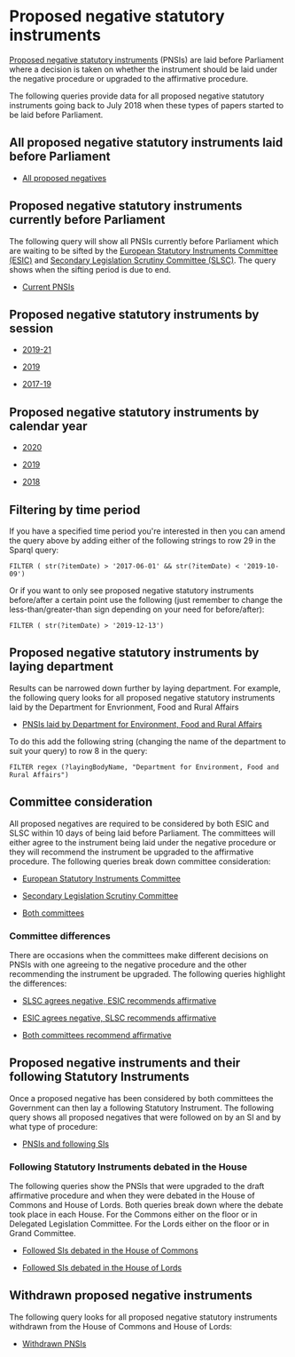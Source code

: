 # Proposed negative statutory instruments

[Proposed negative statutory instruments](https://ukparliament.github.io/ontologies/procedure/procedure-ontology.html) (PNSIs) are laid before Parliament where a decision is taken on whether the instrument should be laid under the negative procedure or upgraded to the affirmative procedure. 

The following queries provide data for all proposed negative statutory instruments going back to July 2018 when these types of papers started to be laid before Parliament. 

## All proposed negative statutory instruments laid before Parliament

* [All proposed negatives](https://api.parliament.uk/sparql#query=%23+This+query+uses+classes+from+UK+Parliament's+procedure+ontology%3A+https%3A%2F%2Fukparliament.github.io%2Fontologies%2Fprocedure%2Fprocedure-ontology.html.%0A%0A%23+This+query+looks+for+all+proposed+negative+statutory+instruments+laid+before+Parliament+since+June+2017%0A%0APREFIX+%3A+%3Chttps%3A%2F%2Fid.parliament.uk%2Fschema%2F%3E%0APREFIX+rdfs%3A+%3Chttp%3A%2F%2Fwww.w3.org%2F2000%2F01%2Frdf-schema%23%3E%0APREFIX+id%3A+%3Chttps%3A%2F%2Fid.parliament.uk%2F%3E%0Aselect+distinct+%3FPNSI+%3FPNSIname+%3FlayingBodyName+%3FworkPackage+%3FprocStepName+%3Fdate++where+%7B+%0A%0A+%3FPNSI+a+%3AProposedNegativeStatutoryInstrumentPaper+.++%0A++%23+A+PNSI+is+considered+a+workpackageable+thing+which+is+the+focus+of+a+workpackage%0A++%0A+++++++%3FPNSI+rdfs%3Alabel+%3FPNSIname+%3B+%0A+++++++++++++%0A+++++%3AlaidThingHasLaying%2F%3AlayingHasLayingBody%2F%3Aname+%3FlayingBodyName+.%0A++%0A+++%3FPNSI+%3AworkPackagedThingHasWorkPackage+%3FworkPackage+.+%0A++++%23+A+workpackage+is+a+group+of+business+items+under+a+procedure+or+as+determined+by+a+committee%2C+for+example%3A+business+items+considered+during+the+passage+of+a+particular+Statutory+Instrument.%0A++%0A++%3FworkPackage+%3AworkPackageHasBusinessItem+%3FprocStep+.%0A+++%23+A+business+item+is+an+item+of+business+conducted+either+within+or+outside+Parliament.+For+example%3A+the+tabling+of+an+early+day+motion%2C+a+laying+of+a+paper%2C+the+making+of+a+statutory+instrument+by+a+government+minister.%0A++%0A+++++%3FprocStep+%3AbusinessItemDate+%3Fdate+.%0A++%0A++%3FprocStep+%3AbusinessItemHasProcedureStep+id%3Acspzmb6w+.%0A+++%23+This+id+looks+for+the+procedural+step+%22Laid+before+the+House+of+Commons%22%0A++%0A++%3FprocStep+%3AbusinessItemHasProcedureStep%2Frdfs%3Alabel+%3FprocStepName.+++%0A%0A++++++%7D+&contentTypeConstruct=text%2Fturtle&contentTypeSelect=application%2Fsparql-results%2Bjson&endpoint=https%3A%2F%2Fapi.parliament.uk%2Fsparql&requestMethod=POST&tabTitle=Current+PNSIs&headers=%7B%7D&outputFormat=table)


## Proposed negative statutory instruments currently before Parliament

The following query will show all PNSIs currently before Parliament which are waiting to be sifted by the [European Statutory Instruments Committee (ESIC)](https://www.parliament.uk/business/committees/committees-a-z/commons-select/european-statutory-instruments/) and [Secondary Legislation Scrutiny Committee (SLSC)](https://www.parliament.uk/business/committees/committees-a-z/lords-select/secondary-legislation-scrutiny-committee/). The query shows when the sifting period is due to end. 

* [Current PNSIs](https://api.parliament.uk/sparql#query=%23+This+query+uses+classes+from+UK+Parliament's+procedure+ontology%3A+https%3A%2F%2Fukparliament.github.io%2Fontologies%2Fprocedure%2Fprocedure-ontology.html.%0A%0A%23+This+query+looks+for+all+proposed+negative+statutory+instruments+currently+before+Parliament.+Proposed+negative+statutory+instruments+lay+before+Parliament+for+10+days+where+they+will+be+considered+by+the+European+Statutory+Instrument+Committee+and+the+Secondary+Legislation+Scrutiny+Committee.+%0A%0APREFIX+%3A+%3Chttps%3A%2F%2Fid.parliament.uk%2Fschema%2F%3E%0APREFIX+rdfs%3A+%3Chttp%3A%2F%2Fwww.w3.org%2F2000%2F01%2Frdf-schema%23%3E%0APREFIX+id%3A+%3Chttps%3A%2F%2Fid.parliament.uk%2F%3E%0Aselect+distinct+%3FPNSI+%3FPNSIname+%3FlayingBodyName+%3FworkPackage+%3FSiftingEnds+%3Fdate++where+%7B+%0A%0A+%3FPNSI+a+%3AProposedNegativeStatutoryInstrumentPaper+.+++%0A++++%23+A+PNSI+is+considered+a+workpackageable+thing+which+is+the+focus+of+a+workpackage%0A+++++%3FPNSI+rdfs%3Alabel+%3FPNSIname+%3B+%0A+++++++++++%0A+++++%3AlaidThingHasLaying%2F%3AlayingHasLayingBody%2F%3Aname+%3FlayingBodyName+.+%0A++%23+A+PNSI+is+a+laid+thing+so+will+always+have+a+laying+body.+%0A++%0A+++%3FPNSI+%3AworkPackagedThingHasWorkPackage+%3FworkPackage+.+%0A++++++%23+A+workpackage+is+a+group+of+business+items+under+a+procedure+or+as+determined+by+a+committee%2C+for+example%3A+business+items+considered+during+the+passage+of+a+particular+Statutory+Instrument.%0A++%0A++%3FworkPackage+%3AworkPackageHasBusinessItem+%3Fbi.%0A++++%23+A+business+item+is+an+item+of+business+conducted+either+within+or+outside+Parliament.+For+example%3A+the+tabling+of+an+early+day+motion%2C+a+laying+of+a+paper%2C+the+making+of+a+statutory+instrument+by+a+government+minister.%0A++%0A++%3Fbi+%3AbusinessItemHasProcedureStep+%3FSiftingEndsId+%3B+%0A++++++%3AbusinessItemDate+%3Fdate.%0A++%3FSiftingEndsId+%3AprocedureStepName+%3FSiftingEnds.%0A++FILTER+(%3FSiftingEndsId+in+(id%3A3TPVFlNJ))%0A++%23+This+id+looks+for+the+procedural+step+%22Committee+sifting+period+ends%22+which+all+PNSIs+will+have+actualised+at+the+point+of+laying+with+a+future+date.+%0A%0A+MINUS+%7B%3FworkPackage+%3AworkPackageHasBusinessItem+%3Fbi2.%0A++++%3Fbi2+%3AbusinessItemHasProcedureStep+id%3Au5AUJb2q.%7D%0A++%23+This+element+of+the+query+is+ensuring+that+the+results+do+not+pick+up+any+PNSIs+that+have+the+procedural+step+'Proceudre+concluded+in+the+House+of+Commons+and+House+of+Lords'+as+these+are+no+longer+before+Parliament.+%0A%0A%0A++++++%7D+&contentTypeConstruct=text%2Fturtle&contentTypeSelect=application%2Fsparql-results%2Bjson&endpoint=https%3A%2F%2Fapi.parliament.uk%2Fsparql&requestMethod=POST&tabTitle=Current+PNSIs&headers=%7B%7D&outputFormat=table) 

## Proposed negative statutory instruments by session

* <a href="https://api.parliament.uk/sparql#query=%23+This+query+uses+classes+from+UK+Parliament's+procedure+ontology%3A+https%3A%2F%2Fukparliament.github.io%2Fontologies%2Fprocedure%2Fprocedure-ontology.html.%0A%0A%23+This+query+looks+for+all+proposed+negative+statutory+instruments+laid+during+the+2019-21+session.+%0A%0APREFIX+%3A+%3Chttps%3A%2F%2Fid.parliament.uk%2Fschema%2F%3E%0APREFIX+rdfs%3A+%3Chttp%3A%2F%2Fwww.w3.org%2F2000%2F01%2Frdf-schema%23%3E%0APREFIX+id%3A+%3Chttps%3A%2F%2Fid.parliament.uk%2F%3E%0Aselect+distinct+%3FPNSI+%3FPNSIname+%3FlayingBodyName+%3FworkPackage+%3FprocStepName+%3Fdate++where+%7B+%0A%0A+%3FPNSI+a+%3AProposedNegativeStatutoryInstrumentPaper+.+++%0A+++%23+A+PNSI+is+considered+a+workpackageable+thing+which+is+the+focus+of+a+workpackage%0A+++++%3FPNSI+rdfs%3Alabel+%3FPNSIname+%3B+%0A+++++++++++%0A+++++%3AlaidThingHasLaying%2F%3AlayingHasLayingBody%2F%3Aname+%3FlayingBodyName+.+%0A+++++++++++++++%23+A+PNSI+is+a+laid+thing+so+will+always+have+a+laying+body.+%0A%0A+++%3FPNSI+%3AworkPackagedThingHasWorkPackage+%3FworkPackage+.+%0A+++%23+A+workpackage+is+a+group+of+business+items+under+a+procedure+or+as+determined+by+a+committee%2C+for+example%3A+business+items+considered+during+the+passage+of+a+particular+Statutory+Instrument.%0A++%0A++%3FworkPackage+%3AworkPackageHasBusinessItem+%3FprocStep+.%0A+++%23+A+business+item+is+an+item+of+business+conducted+either+within+or+outside+Parliament.+For+example%3A+the+tabling+of+an+early+day+motion%2C+a+laying+of+a+paper%2C+the+making+of+a+statutory+instrument+by+a+government+minister.%0A+++++%3FprocStep+%3AbusinessItemDate+%3Fdate+.%0A++%0A++%3FprocStep+%3AbusinessItemHasProcedureStep+id%3Acspzmb6w+.%0A+++%23+This+id+looks+for+the+procedural+step+%22Laid+before+the+House+of+Commons%22+which+all+PNSIs+will+have+actualised+at+the+point+of+laying.%0A++%0A++%3FprocStep+%3AbusinessItemHasProcedureStep%2Frdfs%3Alabel+%3FprocStepName.+++%0A+++FILTER+(+str(%3Fdate)+%3E+'2019-12-13')%0A++%23+This+filter+limitst+the+results+so+they+only+show+PNSIs+laid+since+the+beginning+of+the+2019-21+session.+%0A%0A%0A++++++%7D+&contentTypeConstruct=text%2Fturtle&contentTypeSelect=application%2Fsparql-results%2Bjson&endpoint=https%3A%2F%2Fapi.parliament.uk%2Fsparql&requestMethod=POST&tabTitle=Current+PNSIs&headers=%7B%7D&outputFormat=table">2019-21</a>

* <a href="https://api.parliament.uk/sparql#query=%23+This+query+uses+classes+from+UK+Parliament's+procedure+ontology%3A+https%3A%2F%2Fukparliament.github.io%2Fontologies%2Fprocedure%2Fprocedure-ontology.html.%0A%0A%23+This+query+looks+for+all+proposed+negative+statutory+instruments+laid+during+the+2019+session.%0A%0APREFIX+%3A+%3Chttps%3A%2F%2Fid.parliament.uk%2Fschema%2F%3E%0APREFIX+rdfs%3A+%3Chttp%3A%2F%2Fwww.w3.org%2F2000%2F01%2Frdf-schema%23%3E%0APREFIX+id%3A+%3Chttps%3A%2F%2Fid.parliament.uk%2F%3E%0Aselect+distinct+%3FPNSI+%3FPNSIname+%3FlayingBodyName+%3FworkPackage+%3FprocStepName+%3Fdate++where+%7B+%0A%0A+%3FPNSI+a+%3AProposedNegativeStatutoryInstrumentPaper+.+++%0A+++%23+A+PNSI+is+considered+a+workpackageable+thing+which+is+the+focus+of+a+workpackage%0A+++++%3FPNSI+rdfs%3Alabel+%3FPNSIname+%3B+%0A+++++++++++%0A+++++%3AlaidThingHasLaying%2F%3AlayingHasLayingBody%2F%3Aname+%3FlayingBodyName+.+%0A+++++++++++++++%23+A+PNSI+is+a+laid+thing+so+will+always+have+a+laying+body.+%0A%0A+++%3FPNSI+%3AworkPackagedThingHasWorkPackage+%3FworkPackage+.+%0A+++%23+A+workpackage+is+a+group+of+business+items+under+a+procedure+or+as+determined+by+a+committee%2C+for+example%3A+business+items+considered+during+the+passage+of+a+particular+Statutory+Instrument.%0A++%0A++%3FworkPackage+%3AworkPackageHasBusinessItem+%3FprocStep+.%0A+++%23+A+business+item+is+an+item+of+business+conducted+either+within+or+outside+Parliament.+For+example%3A+the+tabling+of+an+early+day+motion%2C+a+laying+of+a+paper%2C+the+making+of+a+statutory+instrument+by+a+government+minister.%0A+++++%3FprocStep+%3AbusinessItemDate+%3Fdate+.%0A++%0A++%3FprocStep+%3AbusinessItemHasProcedureStep+id%3Acspzmb6w+.%0A+++%23+This+id+looks+for+the+procedural+step+%22Laid+before+the+House+of+Commons%22+which+all+PNSIs+will+have+actualised+at+the+point+of+laying.%0A++%0A++%3FprocStep+%3AbusinessItemHasProcedureStep%2Frdfs%3Alabel+%3FprocStepName.+++%0A++++FILTER+(+str(%3Fdate)+%3E+'2019-10-10'+%26%26+str(%3Fdate)+%3C+'2019-11-06')%0A++%23+This+filter+limitst+the+results+so+they+only+show+PNSIs+laid+during+the+2019+session.+%0A%0A%0A++++++%7D+&contentTypeConstruct=text%2Fturtle&contentTypeSelect=application%2Fsparql-results%2Bjson&endpoint=https%3A%2F%2Fapi.parliament.uk%2Fsparql&requestMethod=POST&tabTitle=Current+PNSIs&headers=%7B%7D&outputFormat=table">2019</a>

* <a href="https://api.parliament.uk/sparql#query=%23+This+query+uses+classes+from+UK+Parliament's+procedure+ontology%3A+https%3A%2F%2Fukparliament.github.io%2Fontologies%2Fprocedure%2Fprocedure-ontology.html.%0A%0A%23+This+query+looks+for+all+proposed+negative+statutory+instruments+laid+during+the+2017-2019+session.%0A%0APREFIX+%3A+%3Chttps%3A%2F%2Fid.parliament.uk%2Fschema%2F%3E%0APREFIX+rdfs%3A+%3Chttp%3A%2F%2Fwww.w3.org%2F2000%2F01%2Frdf-schema%23%3E%0APREFIX+id%3A+%3Chttps%3A%2F%2Fid.parliament.uk%2F%3E%0Aselect+distinct+%3FPNSI+%3FPNSIname+%3FlayingBodyName+%3FworkPackage+%3FprocStepName+%3Fdate++where+%7B+%0A%0A+%3FPNSI+a+%3AProposedNegativeStatutoryInstrumentPaper+.+++%0A+++%23+A+PNSI+is+considered+a+workpackageable+thing+which+is+the+focus+of+a+workpackage%0A+++++%3FPNSI+rdfs%3Alabel+%3FPNSIname+%3B+%0A+++++++++++%0A+++++%3AlaidThingHasLaying%2F%3AlayingHasLayingBody%2F%3Aname+%3FlayingBodyName+.+%0A+++++++++++++++%23+A+PNSI+is+a+laid+thing+so+will+always+have+a+laying+body.+%0A%0A+++%3FPNSI+%3AworkPackagedThingHasWorkPackage+%3FworkPackage+.+%0A+++%23+A+workpackage+is+a+group+of+business+items+under+a+procedure+or+as+determined+by+a+committee%2C+for+example%3A+business+items+considered+during+the+passage+of+a+particular+Statutory+Instrument.%0A++%0A++%3FworkPackage+%3AworkPackageHasBusinessItem+%3FprocStep+.%0A+++%23+A+business+item+is+an+item+of+business+conducted+either+within+or+outside+Parliament.+For+example%3A+the+tabling+of+an+early+day+motion%2C+a+laying+of+a+paper%2C+the+making+of+a+statutory+instrument+by+a+government+minister.%0A+++++%3FprocStep+%3AbusinessItemDate+%3Fdate+.%0A++%0A++%3FprocStep+%3AbusinessItemHasProcedureStep+id%3Acspzmb6w+.%0A+++%23+This+id+looks+for+the+procedural+step+%22Laid+before+the+House+of+Commons%22+which+all+PNSIs+will+have+actualised+at+the+point+of+laying.%0A++%0A++%3FprocStep+%3AbusinessItemHasProcedureStep%2Frdfs%3Alabel+%3FprocStepName.+++%0A+++FILTER+(+str(%3Fdate)+%3E+'2017-06-01'+%26%26+str(%3Fdate)+%3C+'2019-10-09')%0A++%23+This+filter+limitst+the+results+so+they+only+show+PNSIs+laid+during+the+2017-2019+session.+%0A%0A%0A++++++%7D+&contentTypeConstruct=text%2Fturtle&contentTypeSelect=application%2Fsparql-results%2Bjson&endpoint=https%3A%2F%2Fapi.parliament.uk%2Fsparql&requestMethod=POST&tabTitle=Current+PNSIs&headers=%7B%7D&outputFormat=table">2017-19</a> 

## Proposed negative statutory instruments by calendar year

* <a href="https://api.parliament.uk/sparql#query=%23+This+query+uses+classes+from+UK+Parliament's+procedure+ontology%3A+https%3A%2F%2Fukparliament.github.io%2Fontologies%2Fprocedure%2Fprocedure-ontology.html.%0A%0A%23+This+query+looks+for+all+proposed+negative+statutory+instruments+laid+during+2020.%0A%0APREFIX+%3A+%3Chttps%3A%2F%2Fid.parliament.uk%2Fschema%2F%3E%0APREFIX+rdfs%3A+%3Chttp%3A%2F%2Fwww.w3.org%2F2000%2F01%2Frdf-schema%23%3E%0APREFIX+id%3A+%3Chttps%3A%2F%2Fid.parliament.uk%2F%3E%0Aselect+distinct+%3FPNSI+%3FPNSIname+%3FlayingBodyName+%3FworkPackage+%3FprocStepName+%3Fdate++where+%7B+%0A%0A+%3FPNSI+a+%3AProposedNegativeStatutoryInstrumentPaper+.+++%0A+++++%3FPNSI+rdfs%3Alabel+%3FPNSIname+%3B+%0A+++++++++++%23+A+PNSI+is+considered+a+workpackageable+thing+which+is+the+focus+of+a+workpackage%0A+++++++++++%0A+++++%3AlaidThingHasLaying%2F%3AlayingHasLayingBody%2F%3Aname+%3FlayingBodyName+.+%0A++++%23+A+PNSI+is+a+laid+thing+so+will+always+have+a+laying+body.+%0A++%0A+++%3FPNSI+%3AworkPackagedThingHasWorkPackage+%3FworkPackage+.+%0A+++++%23+A+workpackage+is+a+group+of+business+items+under+a+procedure+or+as+determined+by+a+committee%2C+for+example%3A+business+items+considered+during+the+passage+of+a+particular+Statutory+Instrument.%0A%0A++%3FworkPackage+%3AworkPackageHasBusinessItem+%3FprocStep+.%0A+++++%23+A+business+item+is+an+item+of+business+conducted+either+within+or+outside+Parliament.+For+example%3A+the+tabling+of+an+early+day+motion%2C+a+laying+of+a+paper%2C+the+making+of+a+statutory+instrument+by+a+government+minister.%0A%0A+++++%3FprocStep+%3AbusinessItemDate+%3Fdate+.%0A++%3FprocStep+%3AbusinessItemHasProcedureStep+id%3Acspzmb6w+.%0A+++++%23+This+id+looks+for+the+procedural+step+%22Laid+before+the+House+of+Commons%22+which+all+PNSIs+will+have+actualised+at+the+point+of+laying.%0A%0A++%3FprocStep+%3AbusinessItemHasProcedureStep%2Frdfs%3Alabel+%3FprocStepName.+++%0A++%3FprocStep+%3AlayingHasLayingBody%2F%3Aname+%3FlayingBodyName+.%0A+FILTER+(+str(%3Fdate)+%3E+'2020-01-01'+%26%26+str(%3Fdate)+%3C+'2021-01-01')%0A++++%23+This+filter+limitst+the+results+so+they+only+show+PNSIs+laid+during+the+2020+calendar+year.+%0A%0A%0A++++++%7D+&contentTypeConstruct=text%2Fturtle&contentTypeSelect=application%2Fsparql-results%2Bjson&endpoint=https%3A%2F%2Fapi.parliament.uk%2Fsparql&requestMethod=POST&tabTitle=PNSIs+laid+in+2020&headers=%7B%7D&outputFormat=table">2020</a>

* <a href="https://api.parliament.uk/sparql#query=%23+This+query+uses+classes+from+UK+Parliament's+procedure+ontology%3A+https%3A%2F%2Fukparliament.github.io%2Fontologies%2Fprocedure%2Fprocedure-ontology.html.%0A%0A%23+This+query+looks+for+all+proposed+negative+statutory+instruments+laid+during+2019.%0A%0APREFIX+%3A+%3Chttps%3A%2F%2Fid.parliament.uk%2Fschema%2F%3E%0APREFIX+rdfs%3A+%3Chttp%3A%2F%2Fwww.w3.org%2F2000%2F01%2Frdf-schema%23%3E%0APREFIX+id%3A+%3Chttps%3A%2F%2Fid.parliament.uk%2F%3E%0Aselect+distinct+%3FPNSI+%3FPNSIname+%3FlayingBodyName+%3FworkPackage+%3FprocStepName+%3Fdate++where+%7B+%0A%0A+%3FPNSI+a+%3AProposedNegativeStatutoryInstrumentPaper+.+++%0A+++++%3FPNSI+rdfs%3Alabel+%3FPNSIname+%3B+%0A+++++++++++%23+A+PNSI+is+considered+a+workpackageable+thing+which+is+the+focus+of+a+workpackage%0A+++++++++++%0A+++++%3AlaidThingHasLaying%2F%3AlayingHasLayingBody%2F%3Aname+%3FlayingBodyName+.+%0A++++%23+A+PNSI+is+a+laid+thing+so+will+always+have+a+laying+body.+%0A++%0A+++%3FPNSI+%3AworkPackagedThingHasWorkPackage+%3FworkPackage+.+%0A+++++%23+A+workpackage+is+a+group+of+business+items+under+a+procedure+or+as+determined+by+a+committee%2C+for+example%3A+business+items+considered+during+the+passage+of+a+particular+Statutory+Instrument.%0A%0A++%3FworkPackage+%3AworkPackageHasBusinessItem+%3FprocStep+.%0A+++++%23+A+business+item+is+an+item+of+business+conducted+either+within+or+outside+Parliament.+For+example%3A+the+tabling+of+an+early+day+motion%2C+a+laying+of+a+paper%2C+the+making+of+a+statutory+instrument+by+a+government+minister.%0A%0A+++++%3FprocStep+%3AbusinessItemDate+%3Fdate+.%0A++%3FprocStep+%3AbusinessItemHasProcedureStep+id%3Acspzmb6w+.%0A+++++%23+This+id+looks+for+the+procedural+step+%22Laid+before+the+House+of+Commons%22+which+all+PNSIs+will+have+actualised+at+the+point+of+laying.%0A%0A++%3FprocStep+%3AbusinessItemHasProcedureStep%2Frdfs%3Alabel+%3FprocStepName.+++%0A++%3FprocStep+%3AlayingHasLayingBody%2F%3Aname+%3FlayingBodyName+.%0A+FILTER+(+str(%3Fdate)+%3E+'2019-01-01'+%26%26+str(%3Fdate)+%3C+'2020-01-01')%0A++++%23+This+filter+limitst+the+results+so+they+only+show+PNSIs+laid+during+the+2019+calendar+year.+%0A%0A%0A++++++%7D+&contentTypeConstruct=text%2Fturtle&contentTypeSelect=application%2Fsparql-results%2Bjson&endpoint=https%3A%2F%2Fapi.parliament.uk%2Fsparql&requestMethod=POST&tabTitle=PNSIs+laid+in+2019&headers=%7B%7D&outputFormat=table">2019</a>

* <a href="https://api.parliament.uk/sparql#query=%23+This+query+uses+classes+from+UK+Parliament's+procedure+ontology%3A+https%3A%2F%2Fukparliament.github.io%2Fontologies%2Fprocedure%2Fprocedure-ontology.html.%0A%0A%23+This+query+looks+for+all+proposed+negative+statutory+instruments+laid+during+2018.%0A%0APREFIX+%3A+%3Chttps%3A%2F%2Fid.parliament.uk%2Fschema%2F%3E%0APREFIX+rdfs%3A+%3Chttp%3A%2F%2Fwww.w3.org%2F2000%2F01%2Frdf-schema%23%3E%0APREFIX+id%3A+%3Chttps%3A%2F%2Fid.parliament.uk%2F%3E%0Aselect+distinct+%3FPNSI+%3FPNSIname+%3FlayingBodyName+%3FworkPackage+%3FprocStepName+%3Fdate++where+%7B+%0A%0A+%3FPNSI+a+%3AProposedNegativeStatutoryInstrumentPaper+.+++%0A+++++%3FPNSI+rdfs%3Alabel+%3FPNSIname+%3B+%0A+++++++++++%23+A+PNSI+is+considered+a+workpackageable+thing+which+is+the+focus+of+a+workpackage%0A+++++++++++%0A+++++%3AlaidThingHasLaying%2F%3AlayingHasLayingBody%2F%3Aname+%3FlayingBodyName+.+%0A++++%23+A+PNSI+is+a+laid+thing+so+will+always+have+a+laying+body.+%0A++%0A+++%3FPNSI+%3AworkPackagedThingHasWorkPackage+%3FworkPackage+.+%0A+++++%23+A+workpackage+is+a+group+of+business+items+under+a+procedure+or+as+determined+by+a+committee%2C+for+example%3A+business+items+considered+during+the+passage+of+a+particular+Statutory+Instrument.%0A%0A++%3FworkPackage+%3AworkPackageHasBusinessItem+%3FprocStep+.%0A+++++%23+A+business+item+is+an+item+of+business+conducted+either+within+or+outside+Parliament.+For+example%3A+the+tabling+of+an+early+day+motion%2C+a+laying+of+a+paper%2C+the+making+of+a+statutory+instrument+by+a+government+minister.%0A%0A+++++%3FprocStep+%3AbusinessItemDate+%3Fdate+.%0A++%3FprocStep+%3AbusinessItemHasProcedureStep+id%3Acspzmb6w+.%0A+++++%23+This+id+looks+for+the+procedural+step+%22Laid+before+the+House+of+Commons%22+which+all+PNSIs+will+have+actualised+at+the+point+of+laying.%0A%0A++%3FprocStep+%3AbusinessItemHasProcedureStep%2Frdfs%3Alabel+%3FprocStepName.+++%0A++%3FprocStep+%3AlayingHasLayingBody%2F%3Aname+%3FlayingBodyName+.%0A+FILTER+(+str(%3Fdate)+%3E+'2018-01-01'+%26%26+str(%3Fdate)+%3C+'2019-01-01')%0A++++%23+This+filter+limitst+the+results+so+they+only+show+PNSIs+laid+during+the+2018+calendar+year.+%0A%0A%0A++++++%7D+&contentTypeConstruct=text%2Fturtle&contentTypeSelect=application%2Fsparql-results%2Bjson&endpoint=https%3A%2F%2Fapi.parliament.uk%2Fsparql&requestMethod=POST&tabTitle=PNSIs+laid+in+2018&headers=%7B%7D&outputFormat=table">2018</a>

## Filtering by time period

If you have a specified time period you're interested in then you can amend the query above by adding either of the following strings to row 29 in the Sparql query:

    FILTER ( str(?itemDate) > '2017-06-01' && str(?itemDate) < '2019-10-09') 

Or if you want to only see proposed negative statutory instruments before/after a certain point use the following (just remember to change the less-than/greater-than sign depending on your need for before/after):

    FILTER ( str(?itemDate) > '2019-12-13')
	
## Proposed negative statutory instruments by laying department 

Results can be narrowed down further by laying department. For example, the following query looks for all proposed negative statutory instruments laid by the Department for Envrionment, Food and Rural Affairs

* <a href="https://api.parliament.uk/sparql#query=%23+This+query+uses+classes+from+UK+Parliament's+procedure+ontology%3A+https%3A%2F%2Fukparliament.github.io%2Fontologies%2Fprocedure%2Fprocedure-ontology.html.%0A%0A%23+This+query+looks+for+all+proposed+negative+statutory+instruments+laid+by+the+Department+for+Environment%2C+Food+and+Rural+Affairs.+%0A%0APREFIX+%3A+%3Chttps%3A%2F%2Fid.parliament.uk%2Fschema%2F%3E%0APREFIX+rdfs%3A+%3Chttp%3A%2F%2Fwww.w3.org%2F2000%2F01%2Frdf-schema%23%3E%0APREFIX+id%3A+%3Chttps%3A%2F%2Fid.parliament.uk%2F%3E%0Aselect+distinct+%3FPNSI+%3FPNSIname+%3FlayingBodyName+%3FworkPackage+%3FprocStepName+%3Fdate++where+%7B+%0A%0A+%3FPNSI+a+%3AProposedNegativeStatutoryInstrumentPaper+.+++%0A+++++%23+A+PNSI+is+considered+a+workpackageable+thing+which+is+the+focus+of+a+workpackage%0A+++++%3FPNSI+rdfs%3Alabel+%3FPNSIname+%3B+%0A+++++++++++%0A+++++%3AlaidThingHasLaying%2F%3AlayingHasLayingBody%2F%3Aname+%3FlayingBodyName+.+%0A++++++%23+A+PNSI+is+a+laid+thing+so+will+always+have+a+laying+body.+%0A++FILTER+regex+(%3FlayingBodyName%2C+%22Department+for+Environment%2C+Food+and+Rural+Affairs%22)%0A++%23+This+filter+limits+the+results+to+PNSIs+only+laid+by+the+Department+for+Environment%2C+Food+and+Rural+Affairs.+%0A++%0A+++%3FPNSI+%3AworkPackagedThingHasWorkPackage+%3FworkPackage+.+%0A+++++++%23+A+workpackage+is+a+group+of+business+items+under+a+procedure+or+as+determined+by+a+committee%2C+for+example%3A+business+items+considered+during+the+passage+of+a+particular+Statutory+Instrument.%0A%0A++%3FworkPackage+%3AworkPackageHasBusinessItem+%3FprocStep+.%0A+++++++%23+A+business+item+is+an+item+of+business+conducted+either+within+or+outside+Parliament.+For+example%3A+the+tabling+of+an+early+day+motion%2C+a+laying+of+a+paper%2C+the+making+of+a+statutory+instrument+by+a+government+minister.%0A%0A+++++%3FprocStep+%3AbusinessItemDate+%3Fdate+.%0A++%3FprocStep+%3AbusinessItemHasProcedureStep+id%3Acspzmb6w+.%0A+++++++%23+This+id+looks+for+the+procedural+step+%22Laid+before+the+House+of+Commons%22+which+all+PNSIs+will+have+actualised+at+the+point+of+laying.%0A%0A++%3FprocStep+%3AbusinessItemHasProcedureStep%2Frdfs%3Alabel+%3FprocStepName.+++%0A%0A++++++%7D+&contentTypeConstruct=text%2Fturtle&contentTypeSelect=application%2Fsparql-results%2Bjson&endpoint=https%3A%2F%2Fapi.parliament.uk%2Fsparql&requestMethod=POST&tabTitle=PNSIs+laid+by+DEFRA&headers=%7B%7D&outputFormat=table">PNSIs laid by Department for Environment, Food and Rural Affairs</a> 

To do this add the following string (changing the name of the department to suit your query) to row 8 in the query:

    FILTER regex (?layingBodyName, "Department for Environment, Food and Rural Affairs") 


## Committee consideration

All proposed negatives are required to be considered by both ESIC and SLSC within 10 days of being laid before Parliament. The committees will either agree to the instrument being laid under the negative procedure or they will recommend the instrument be upgraded to the affirmative procedure. The following queries break down committee consideration:

* [European Statutory Instruments Committee](https://api.parliament.uk/sparql#query=%23+This+query+uses+classes+from+UK+Parliament's+procedure+ontology%3A+https%3A%2F%2Fukparliament.github.io%2Fontologies%2Fprocedure%2Fprocedure-ontology.html.%0A%0A%23+This+query+looks+for+all+proposed+negative+statutory+instruments+considered+by+the+European+Statutory+Instruments+Committee.+The+Committee+has+ten+days+from+the+point+of+laying+to+recommend+whether+the+instrument+should+proceed+under+the+negative+procedure+or+the+affirmative+procedure.++%0A%0APREFIX+%3A+%3Chttps%3A%2F%2Fid.parliament.uk%2Fschema%2F%3E%0APREFIX+rdfs%3A+%3Chttp%3A%2F%2Fwww.w3.org%2F2000%2F01%2Frdf-schema%23%3E%0APREFIX+id%3A+%3Chttps%3A%2F%2Fid.parliament.uk%2F%3E%0Aselect+distinct+%3FPNSI+%3FPNSIname+%3FlayingBodyName+%3FworkPackage+%3FESICoutcome+%3Fdate+where+%7B+%0A%0A+%3FPNSI+a+%3AProposedNegativeStatutoryInstrumentPaper+.+++%0A++++%23+A+PNSI+is+considered+a+workpackageable+thing+which+is+the+focus+of+a+workpackage%0A+++++%3FPNSI+rdfs%3Alabel+%3FPNSIname+%3B+%0A+++++++++++%0A+++++%3AlaidThingHasLaying%2F%3AlayingHasLayingBody%2F%3Aname+%3FlayingBodyName+.+%0A+++%23+A+PNSI+is+a+laid+thing+so+will+always+have+a+laying+body.+In+order+to+narrow+this+down+you+can+add+the+following+filter+-+FILTER+regex+(%3FlayingBodyName%2C+%22Department+for+Environment%2C+Food+and+Rural+Affairs%22)+-+and+change+the+name+of+the+laying+body+to+suit+your+need.+%0A++%0A+++%3FPNSI+%3AworkPackagedThingHasWorkPackage+%3FworkPackage+.+%0A+++++++++%23+A+workpackage+is+a+group+of+business+items+under+a+procedure+or+as+determined+by+a+committee%2C+for+example%3A+business+items+considered+during+the+passage+of+a+particular+Statutory+Instrument.%0A%0A++%3FworkPackage+%3AworkPackageHasBusinessItem+%3Fbi.%0A+++++++++%23+A+business+item+is+an+item+of+business+conducted+either+within+or+outside+Parliament.+For+example%3A+the+tabling+of+an+early+day+motion%2C+a+laying+of+a+paper%2C+the+making+of+a+statutory+instrument+by+a+government+minister.%0A%0A++%3Fbi+%3AbusinessItemHasProcedureStep+%3FESIC+%3B+%0A++++++%3AbusinessItemDate+%3Fdate.%0A++%3FESIC+%3AprocedureStepName+%3FESICoutcome.%0A++FILTER+(%3FESIC+in+(id%3AscSuvkup%2C+id%3AFk1bgvm4))%0A+++++++++%23+This+filter+looks+for+the+outcome+steps+of+ESIC's+consideration%2C+whether+they+agree+with+the+negative+procedure+or+if+they+recommend+the+instrument+should+be+laid+under+the+affirmative+procedure.+%0A%0A++++++++++++++++++++%7D+&contentTypeConstruct=text%2Fturtle&contentTypeSelect=application%2Fsparql-results%2Bjson&endpoint=https%3A%2F%2Fapi.parliament.uk%2Fsparql&requestMethod=POST&tabTitle=ESIC+consideration&headers=%7B%7D&outputFormat=table)


* [Secondary Legislation Scrutiny Committee](https://api.parliament.uk/sparql#query=%23+This+query+uses+classes+from+UK+Parliament's+procedure+ontology%3A+https%3A%2F%2Fukparliament.github.io%2Fontologies%2Fprocedure%2Fprocedure-ontology.html.%0A%0A%23+This+query+looks+for+all+proposed+negative+statutory+instruments+considered+by+the+Secondary+Legislation+Scrutiny+Committee.+The+Committee+has+ten+days+from+the+point+of+laying+to+recommend+whether+the+instrument+should+proceed+under+the+negative+procedure+or+the+affirmative+procedure.++%0A%0APREFIX+%3A+%3Chttps%3A%2F%2Fid.parliament.uk%2Fschema%2F%3E%0APREFIX+rdfs%3A+%3Chttp%3A%2F%2Fwww.w3.org%2F2000%2F01%2Frdf-schema%23%3E%0APREFIX+id%3A+%3Chttps%3A%2F%2Fid.parliament.uk%2F%3E%0Aselect+distinct+%3FPNSI+%3FPNSIname+%3FlayingBodyName+%3FworkPackage+%3FSLSCoutcome+%3Fdate+where+%7B+%0A%0A+%3FPNSI+a+%3AProposedNegativeStatutoryInstrumentPaper+.+++%0A+++%23+A+PNSI+is+considered+a+workpackageable+thing+which+is+the+focus+of+a+workpackage%0A+++++%3FPNSI+rdfs%3Alabel+%3FPNSIname+%3B+%0A+++++++++++%0A+++++%3AlaidThingHasLaying%2F%3AlayingHasLayingBody%2F%3Aname+%3FlayingBodyName+.+%0A+++++%23+A+PNSI+is+a+laid+thing+so+will+always+have+a+laying+body.+In+order+to+narrow+this+down+you+can+add+the+following+filter+-+FILTER+regex+(%3FlayingBodyName%2C+%22Department+for+Environment%2C+Food+and+Rural+Affairs%22)+-+and+change+the+name+of+the+laying+body+to+suit+your+need.+%0A++%0A+++%3FPNSI+%3AworkPackagedThingHasWorkPackage+%3FworkPackage+.+%0A+++++++++++%23+A+workpackage+is+a+group+of+business+items+under+a+procedure+or+as+determined+by+a+committee%2C+for+example%3A+business+items+considered+during+the+passage+of+a+particular+Statutory+Instrument.%0A%0A++%3FworkPackage+%3AworkPackageHasBusinessItem+%3Fbi.%0A+++++++++++%23+A+business+item+is+an+item+of+business+conducted+either+within+or+outside+Parliament.+For+example%3A+the+tabling+of+an+early+day+motion%2C+a+laying+of+a+paper%2C+the+making+of+a+statutory+instrument+by+a+government+minister.%0A%0A++%3Fbi+%3AbusinessItemHasProcedureStep+%3FSLSC+%3B+%0A++++++%3AbusinessItemDate+%3Fdate.%0A++%3FSLSC+%3AprocedureStepName+%3FSLSCoutcome.%0A++FILTER+(%3FSLSC+in+(id%3AGAGqPaSf%2C+id%3At8ZjDv8Y))%0A+++++++++++++++++++++++%23+This+filter+looks+for+the+outcome+steps+of+SLSC's+consideration%2C+whether+they+agree+with+the+negative+procedure+or+if+they+recommend+the+instrument+should+be+laid+under+the+affirmative+procedure.+%0A%0A%0A++++++%7D+&contentTypeConstruct=text%2Fturtle&contentTypeSelect=application%2Fsparql-results%2Bjson&endpoint=https%3A%2F%2Fapi.parliament.uk%2Fsparql&requestMethod=POST&tabTitle=SLSC+consideration&headers=%7B%7D&outputFormat=table)

* [Both committees](https://api.parliament.uk/sparql#query=%23+This+query+uses+classes+from+UK+Parliament's+procedure+ontology%3A+https%3A%2F%2Fukparliament.github.io%2Fontologies%2Fprocedure%2Fprocedure-ontology.html.%0A%0A%23+This+query+looks+for+all+proposed+negative+statutory+instruments+considered+by+both+the+European+Statutory+Instruments+Committee+and+the+Secondary+Legislation+Scrutiny+Committee.+The+Committees+have+ten+days+from+the+point+of+laying+to+recommend+whether+the+instrument+should+proceed+under+the+negative+procedure+or+the+affirmative+procedure.++%0A%0APREFIX+%3A+%3Chttps%3A%2F%2Fid.parliament.uk%2Fschema%2F%3E%0APREFIX+rdfs%3A+%3Chttp%3A%2F%2Fwww.w3.org%2F2000%2F01%2Frdf-schema%23%3E%0APREFIX+id%3A+%3Chttps%3A%2F%2Fid.parliament.uk%2F%3E%0Aselect+distinct+%3FPNSI+%3FPNSIname+%3FlayingBodyName+%3FworkPackage+%3FESICoutcome+%3Fdate+%3FSLSCoutcome+%3Fdate2+where+%7B+%0A%0A+%3FPNSI+a+%3AProposedNegativeStatutoryInstrumentPaper+.++%0A++%23+A+PNSI+is+considered+a+workpackageable+thing+which+is+the+focus+of+a+workpackage%0A+++++%3FPNSI+rdfs%3Alabel+%3FPNSIname+%3B+%0A+++++%3AlaidThingHasLaying%2F%3AlayingHasLayingBody%2F%3Aname+%3FlayingBodyName+.+%0A++%23+A+PNSI+is+a+laid+thing+so+will+always+have+a+laying+body.+In+order+to+narrow+this+down+you+can+add+the+following+filter+-+FILTER+regex+(%3FlayingBodyName%2C+%22Department+for+Environment%2C+Food+and+Rural+Affairs%22)+-+and+change+the+name+of+the+laying+body+to+suit+your+need.+%0A++%0A+++%3FPNSI+%3AworkPackagedThingHasWorkPackage+%3FworkPackage+.+%0A+++++++++%23+A+workpackage+is+a+group+of+business+items+under+a+procedure+or+as+determined+by+a+committee%2C+for+example%3A+business+items+considered+during+the+passage+of+a+particular+Statutory+Instrument.%0A++%0A++%3FworkPackage+%3AworkPackageHasBusinessItem+%3Fbi.%0A+++++++++++%23+A+business+item+is+an+item+of+business+conducted+either+within+or+outside+Parliament.+For+example%3A+the+tabling+of+an+early+day+motion%2C+a+laying+of+a+paper%2C+the+making+of+a+statutory+instrument+by+a+government+minister.%0A%0A++%3Fbi+%3AbusinessItemHasProcedureStep+%3FESIC+%3B+%0A++++++%3AbusinessItemDate+%3Fdate.%0A++%23+This+date+shows+when+the+European+Statutory+Instrument+Committee+considered+the+instrument.+%0A++%0A++%3FESIC+%3AprocedureStepName+%3FESICoutcome.%0A++FILTER+(%3FESIC+in+(id%3AscSuvkup%2C+id%3AFk1bgvm4))%0A++++%23+This+filter+looks+for+the+outcome+steps+of+ESIC's+consideration%2C+whether+they+agree+with+the+negative+procedure+or+if+they+recommend+the+instrument+should+be+laid+under+the+affirmative+procedure.+%0A%0A++%0A++%3FworkPackage+%3AworkPackageHasBusinessItem+%3Fbi2.%0A++%3Fbi2+%3AbusinessItemHasProcedureStep+%3FSLSC+%3B+%0A++++++%3AbusinessItemDate+%3Fdate2.%0A++++%23+This+date+shows+when+the+Secondary+Legislation+Scrutiny+Committee+considered+the+instrument.+%0A%0A++%3FSLSC+%3AprocedureStepName+%3FSLSCoutcome.%0A++FILTER+(%3FSLSC+in+(id%3AGAGqPaSf%2C+id%3At8ZjDv8Y))%0A++++%23+This+filter+looks+for+the+outcome+steps+of+SLSC's+consideration%2C+whether+they+agree+with+the+negative+procedure+or+if+they+recommend+the+instrument+should+be+laid+under+the+affirmative+procedure.+%0A%0A%0A++++++%7D+&contentTypeConstruct=text%2Fturtle&contentTypeSelect=application%2Fsparql-results%2Bjson&endpoint=https%3A%2F%2Fapi.parliament.uk%2Fsparql&requestMethod=POST&tabTitle=ESIC+and+SLSC+consideration&headers=%7B%7D&outputFormat=table)

### Committee differences

There are occasions when the committees make different decisions on PNSIs with one agreeing to the negative procedure and the other recommending the instrument be upgraded. The following queries highlight the differences:

* [SLSC agrees negative, ESIC recommends affirmative](https://api.parliament.uk/sparql#query=%23+This+query+uses+classes+from+UK+Parliament's+procedure+ontology%3A+https%3A%2F%2Fukparliament.github.io%2Fontologies%2Fprocedure%2Fprocedure-ontology.html.%0A%0A%23+This+query+looks+for+all+proposed+negative+statutory+instruments+that+were+recommended+for+the+affirmative+procedure+by+the+European+Statutory+Instruments+Committee+but+where+the+Secondary+Legislation+Scrutiny+Committee+agreed+with+the+negative+procedure.+This+is+a+significant+search+because+it+shows+a+difference+in+the+Lords+and+Commons+decision.+Regardless+of+the+Lords+decision+to+agree+with+the+negative+procedure%2C+the+Government+would+have+to+upgrade+the+procedure+on+the+basis+of+ESIC's+decision+to+recommend+affirmative.+Likewise+if+the+Lords+recommended+the+affirmative+procedure+while+the+Commons+agreed+with+the+negative%2C+the+Government+would+have+to+upgrade.+If+the+Government+chose+to+proceed+with+the+negative+procedure+they+would+have+to+lay+a+statement+before+both+Houses.+%0A%0APREFIX+%3A+%3Chttps%3A%2F%2Fid.parliament.uk%2Fschema%2F%3E%0APREFIX+rdfs%3A+%3Chttp%3A%2F%2Fwww.w3.org%2F2000%2F01%2Frdf-schema%23%3E%0APREFIX+id%3A+%3Chttps%3A%2F%2Fid.parliament.uk%2F%3E%0Aselect+distinct+%3FPNSI+%3FPNSIname+%3FlayingBodyName+%3FworkPackage+%3FESICoutcome+%3Fdate+%3FSLSCoutcome+%3Fdate2+where+%7B+%0A%0A+%3FPNSI+a+%3AProposedNegativeStatutoryInstrumentPaper+.+++%0A++++%23+A+PNSI+is+considered+a+workpackageable+thing+which+is+the+focus+of+a+workpackage%0A+++++%3FPNSI+rdfs%3Alabel+%3FPNSIname+%3B+%0A+++++++++++%0A+++++%3AlaidThingHasLaying%2F%3AlayingHasLayingBody%2F%3Aname+%3FlayingBodyName+.+%0A++%23+A+PNSI+is+a+laid+thing+so+will+always+have+a+laying+body.+In+order+to+narrow+this+down+you+can+add+the+following+filter+-+FILTER+regex+(%3FlayingBodyName%2C+%22Department+for+Environment%2C+Food+and+Rural+Affairs%22)+-+and+change+the+name+of+the+laying+body+to+suit+your+need.+%0A++%0A+++%3FPNSI+%3AworkPackagedThingHasWorkPackage+%3FworkPackage+.+%0A+++++++++++%23+A+workpackage+is+a+group+of+business+items+under+a+procedure+or+as+determined+by+a+committee%2C+for+example%3A+business+items+considered+during+the+passage+of+a+particular+Statutory+Instrument.%0A%0A++%3FworkPackage+%3AworkPackageHasBusinessItem+%3Fbi.%0A+%23+A+business+item+is+an+item+of+business+conducted+either+within+or+outside+Parliament.+For+example%3A+the+tabling+of+an+early+day+motion%2C+a+laying+of+a+paper%2C+the+making+of+a+statutory+instrument+by+a+government+minister.%0A++%0A++%3Fbi+%3AbusinessItemHasProcedureStep+%3FESIC+%3B+%0A++++++%3AbusinessItemDate+%3Fdate.%0A++++%23+This+date+shows+when+the+European+Statutory+Instrument+Committee+considered+the+instrument.+%0A++%3FESIC+%3AprocedureStepName+%3FESICoutcome.%0A++FILTER+(%3FESIC+in+(id%3AscSuvkup))%0A++++++%23+This+filter+looks+for+the+step+that+says+that+ESIC+recommended+the+instrument+being+upgraded+to+the+affirmative+procedure.+%0A++%0A++%3FworkPackage+%3AworkPackageHasBusinessItem+%3Fbi2.%0A++%23+A+business+item+is+an+item+of+business+conducted+either+within+or+outside+Parliament.+For+example%3A+the+tabling+of+an+early+day+motion%2C+a+laying+of+a+paper%2C+the+making+of+a+statutory+instrument+by+a+government+minister.+It+is+possible+to+look+for+multiple+business+items+in+one+query%2C+hence+we+add+a+2+to+the+%3Fbi%0A++%0A++%3Fbi2+%3AbusinessItemHasProcedureStep+%3FSLSC+%3B+%0A++++++%3AbusinessItemDate+%3Fdate2.%0A++%23+This+date+shows+when+the+Secondary+Legislation+Scrutiny+Committee+considered+the+instrument.+%0A++%3FSLSC+%3AprocedureStepName+%3FSLSCoutcome.%0A++FILTER+(%3FSLSC+in+(id%3At8ZjDv8Y))%0A+++++++++%23+This+filter+looks+for+the+step+that+says+that+SLSC+agreed+that+the+instrument+should+proceed+under+the+negative+procedure.++++%0A%0A++++++%7D+&contentTypeConstruct=text%2Fturtle&contentTypeSelect=application%2Fsparql-results%2Bjson&endpoint=https%3A%2F%2Fapi.parliament.uk%2Fsparql&requestMethod=POST&tabTitle=SLSC+agrees+negative%2C+ESIC+recommends+affirmative&headers=%7B%7D&outputFormat=table)

* [ESIC agrees negative, SLSC recommends affirmative](https://api.parliament.uk/sparql#query=%23+This+query+uses+classes+from+UK+Parliament's+procedure+ontology%3A+https%3A%2F%2Fukparliament.github.io%2Fontologies%2Fprocedure%2Fprocedure-ontology.html.%0A%0A%23+This+query+looks+for+all+proposed+negative+statutory+instruments+that+were+recommended+for+the+affirmative+procedure+by+the+Secondary+Legislation+Scrutiny+Committee+but+where+the+European+Statutory+Instrument+Committee+agreed+with+the+negative+procedure.+This+is+a+significant+search+because+it+shows+a+difference+in+the+Lords+and+Commons+decision.+Regardless+of+the+Commons+decision+to+agree+with+the+negative+procedure%2C+the+Government+would+have+to+upgrade+the+procedure+on+the+basis+of+SLSC's+decision+to+recommend+affirmative.+Likewise+if+the+Commons+recommended+the+affirmative+procedure+while+the+Lords+agreed+with+the+negative%2C+the+Government+would+have+to+upgrade.+If+the+Government+chose+to+proceed+with+the+negative+procedure+they+would+have+to+lay+a+statement+before+both+Houses.+%0A%0APREFIX+%3A+%3Chttps%3A%2F%2Fid.parliament.uk%2Fschema%2F%3E%0APREFIX+rdfs%3A+%3Chttp%3A%2F%2Fwww.w3.org%2F2000%2F01%2Frdf-schema%23%3E%0APREFIX+id%3A+%3Chttps%3A%2F%2Fid.parliament.uk%2F%3E%0Aselect+distinct+%3FPNSI+%3FPNSIname+%3FlayingBodyName+%3FworkPackage+%3FESICoutcome+%3Fdate+%3FSLSCoutcome+%3Fdate2+where+%7B+%0A%0A+%3FPNSI+a+%3AProposedNegativeStatutoryInstrumentPaper+.+++%0A++++++%23+A+PNSI+is+considered+a+workpackageable+thing+which+is+the+focus+of+a+workpackage%0A+++++%3FPNSI+rdfs%3Alabel+%3FPNSIname+%3B+%0A+++++%3AlaidThingHasLaying%2F%3AlayingHasLayingBody%2F%3Aname+%3FlayingBodyName+.+%0A+++%23+A+PNSI+is+a+laid+thing+so+will+always+have+a+laying+body.+In+order+to+narrow+this+down+you+can+add+the+following+filter+-+FILTER+regex+(%3FlayingBodyName%2C+%22Department+for+Environment%2C+Food+and+Rural+Affairs%22)+-+and+change+the+name+of+the+laying+body+to+suit+your+need.+%0A++%0A+++%3FPNSI+%3AworkPackagedThingHasWorkPackage+%3FworkPackage+.+%0A+++++++++++++%23+A+workpackage+is+a+group+of+business+items+under+a+procedure+or+as+determined+by+a+committee%2C+for+example%3A+business+items+considered+during+the+passage+of+a+particular+Statutory+Instrument.%0A%0A++%3FworkPackage+%3AworkPackageHasBusinessItem+%3Fbi.%0A+++%23+A+business+item+is+an+item+of+business+conducted+either+within+or+outside+Parliament.+For+example%3A+the+tabling+of+an+early+day+motion%2C+a+laying+of+a+paper%2C+the+making+of+a+statutory+instrument+by+a+government+minister.%0A%0A++%3Fbi+%3AbusinessItemHasProcedureStep+%3FESIC+%3B+%0A++++++%3AbusinessItemDate+%3Fdate.%0A++++++%23+This+date+shows+when+the+European+Statutory+Instrument+Committee+considered+the+instrument.+%0A%0A++%3FESIC+%3AprocedureStepName+%3FESICoutcome.%0A++FILTER+(%3FESIC+in+(id%3AFk1bgvm4))%0A+++++++++++%23+This+filter+looks+for+the+step+that+says+that+ESIC+agreed+that+the+instrument+should+proceed+under+the+negative+procedure.++++%0A%0A++%0A++%3FworkPackage+%3AworkPackageHasBusinessItem+%3Fbi2.%0A++++%23+A+business+item+is+an+item+of+business+conducted+either+within+or+outside+Parliament.+For+example%3A+the+tabling+of+an+early+day+motion%2C+a+laying+of+a+paper%2C+the+making+of+a+statutory+instrument+by+a+government+minister.+It+is+possible+to+look+for+multiple+business+items+in+one+query%2C+hence+we+add+a+2+to+the+%3Fbi%0A%0A++%3Fbi2+%3AbusinessItemHasProcedureStep+%3FSLSC+%3B+%0A++++++%3AbusinessItemDate+%3Fdate2.%0A++++%23+This+date+shows+when+the+Secondary+Legislation+Scrutiny+Committee+considered+the+instrument.+%0A++%0A++%3FSLSC+%3AprocedureStepName+%3FSLSCoutcome.%0A++FILTER+(%3FSLSC+in+(id%3AGAGqPaSf))%0A+++++++%23+This+filter+looks+for+the+step+that+says+that+SLSC+recommended+the+instrument+being+upgraded+to+the+affirmative+procedure.+%0A+++++++++++++%0A%0A++++++%7D+&contentTypeConstruct=text%2Fturtle&contentTypeSelect=application%2Fsparql-results%2Bjson&endpoint=https%3A%2F%2Fapi.parliament.uk%2Fsparql&requestMethod=POST&tabTitle=ESIC+agrees+negative%2C+SLSC+recommends+affirmative&headers=%7B%7D&outputFormat=table)

* [Both committees recommend affirmative](https://api.parliament.uk/sparql#query=PREFIX+%3A+%3Chttps%3A%2F%2Fid.parliament.uk%2Fschema%2F%3E%0APREFIX+rdfs%3A+%3Chttp%3A%2F%2Fwww.w3.org%2F2000%2F01%2Frdf-schema%23%3E%0APREFIX+id%3A+%3Chttps%3A%2F%2Fid.parliament.uk%2F%3E%0Aselect+distinct+%3FPNSI+%3FPNSIname+%3FlayingBodyName+%3FworkPackage+%3FESICoutcome+%3Fdate+%3FSLSCoutcome+%3Fdate2+where+%7B+%0A%0A+%3FPNSI+a+%3AProposedNegativeStatutoryInstrumentPaper+.+++%0A+++++%3FPNSI+rdfs%3Alabel+%3FPNSIname+%3B+%0A+++++%3AlaidThingHasLaying%2F%3AlayingHasLayingBody%2F%3Aname+%3FlayingBodyName+.+%0A+++%3FPNSI+%3AworkPackagedThingHasWorkPackage+%3FworkPackage+.+%0A++%3FworkPackage+%3AworkPackageHasBusinessItem+%3Fbi.%0A++%3Fbi+%3AbusinessItemHasProcedureStep+%3FESIC+%3B+%0A++++++%3AbusinessItemDate+%3Fdate.%0A++%3FESIC+%3AprocedureStepName+%3FESICoutcome.%0A++FILTER+(%3FESIC+in+(id%3AscSuvkup))%0A++%3FworkPackage+%3AworkPackageHasBusinessItem+%3Fbi2.%0A++%3Fbi2+%3AbusinessItemHasProcedureStep+%3FSLSC+%3B+%0A++++++%3AbusinessItemDate+%3Fdate2.%0A++%3FSLSC+%3AprocedureStepName+%3FSLSCoutcome.%0A++FILTER+(%3FSLSC+in+(id%3AGAGqPaSf))%0A++++++++++++++%0A%0A++++++%7D+&contentTypeConstruct=text%2Fturtle&contentTypeSelect=application%2Fsparql-results%2Bjson&endpoint=https%3A%2F%2Fapi.parliament.uk%2Fsparql&requestMethod=POST&tabTitle=ESIC+and+SLSC+consideration&headers=%7B%7D&outputFormat=table) 

## Proposed negative instruments and their following Statutory Instruments

Once a proposed negative has been considered by both committees the Government can then lay a following Statutory Instrument. The following query shows all proposed negatives that were followed on by an SI and by what type of procedure:

* [PNSIs and following SIs](https://api.parliament.uk/sparql#query=PREFIX+rdf%3A+%3Chttp%3A%2F%2Fwww.w3.org%2F1999%2F02%2F22-rdf-syntax-ns%23%3E%0APREFIX+rdfs%3A+%3Chttp%3A%2F%2Fwww.w3.org%2F2000%2F01%2Frdf-schema%23%3E%0APREFIX+%3A+%3Chttps%3A%2F%2Fid.parliament.uk%2Fschema%2F%3E%0ASELECT+*++WHERE+%7B%0A%0A++%3FproposedInstrument+%3Aname+%3Fname.%0A++%3FproposedInstrument+%3AlaidThingHasLaying%2F%3AlayingHasLayingBody%2F%3Aname+%3FlayingBodyName.%0A++++%3FproposedInstrument+%3AproposedNegativeStatutoryInstrumentPaperPrecedesStatutoryInstrumentPaper+%3Fsi.%0A+++%3Fsi+%3AworkPackagedThingHasWorkPackage+%3Fworkpackage.%0A++%3Fsi+%3Aname+%3FSIname.%0A++%3Fworkpackage+%3AworkPackageHasProcedure+%3Fprocedure.%0A++%3Fprocedure+%3Aname+%3FprocedureName.%0A++%0A%7D+%0AGROUP+BY+%3FproposedInstrument+%3Fname+%3FlayingBodyName+%3Fsi+%3FSIname+%3Fworkpackage+%3Fprocedure+%3FprocedureName+&contentTypeConstruct=text%2Fturtle&contentTypeSelect=application%2Fsparql-results%2Bjson&endpoint=https%3A%2F%2Fapi.parliament.uk%2Fsparql&requestMethod=POST&tabTitle=PNSIs+with+followed+SIs&headers=%7B%7D&outputFormat=table) 

### Following Statutory Instruments debated in the House 

The following queries show the PNSIs that were upgraded to the draft affirmative procedure and when they were debated in the House of Commons and House of Lords. Both queries break down where the debate took place in each House. For the Commons either on the floor or in Delegated Legislation Committee. For the Lords either on the floor or in Grand Committee.

* [Followed SIs debated in the House of Commons](https://api.parliament.uk/sparql#query=PREFIX+rdfs%3A+%3Chttp%3A%2F%2Fwww.w3.org%2F2000%2F01%2Frdf-schema%23%3E%0APREFIX+%3A+%3Chttps%3A%2F%2Fid.parliament.uk%2Fschema%2F%3E%0APREFIX+id%3A+%3Chttps%3A%2F%2Fid.parliament.uk%2F%3E%0Aselect+%3FSI+%3FSIname+%3FworkPackage+%3FPNSI+%3Fproc+%3FDLC+%3Fdate+%3FCommonsChamber+%3Fdate1+where+%7B%0A+%3FSI+a+%3AStatutoryInstrumentPaper+.++%0A+++++%3FSI+rdfs%3Alabel+%3FSIname+.%0A++++++%3FSI+%3AstatutoryInstrumentPaperFollowsProposedNegativeStatutoryInstrumentPaper+%3FPNSI.%0A%09%3FSI+%3AworkPackagedThingHasWorkPackage+%3FworkPackage+.%0A++%09%3FworkPackage+%3AworkPackageHasProcedure%2Frdfs%3Alabel+%3Fproc%0A++FILTER(%3Fproc+IN+(%22Draft+affirmative%22))%0AOPTIONAL+%7B%3FworkPackage+%3AworkPackageHasBusinessItem+%3FDLC.%0A++++%3FDLC+%3AbusinessItemDate+%3Fdate.%0A++++%3FDLC+%3AbusinessItemHasProcedureStep+id%3AFLHAXypO%7D++%0AOPTIONAL+%7B%3FworkPackage+%3AworkPackageHasBusinessItem+%3FCommonsChamber.%0A++++%3FCommonsChamber+%3AbusinessItemDate+%3Fdate1.%0A++++%3FCommonsChamber+%3AbusinessItemHasProcedureStep+id%3AADYK7qyp%7D%0A++MINUS+%7B%3FworkPackage+%3AworkPackageHasBusinessItem+%2F%3AbusinessItemHasProcedureStep+id%3ALkpqQD8q%7D%0A%0A%7D%0A&contentTypeConstruct=text%2Fturtle&contentTypeSelect=application%2Fsparql-results%2Bjson&endpoint=https%3A%2F%2Fapi.parliament.uk%2Fsparql&requestMethod=POST&tabTitle=PNSIs+upgraded+and+debated%3F+Needs+amending&headers=%7B%7D&outputFormat=table)

* [Followed SIs debated in the House of Lords](https://api.parliament.uk/sparql#query=PREFIX+rdfs%3A+%3Chttp%3A%2F%2Fwww.w3.org%2F2000%2F01%2Frdf-schema%23%3E%0APREFIX+%3A+%3Chttps%3A%2F%2Fid.parliament.uk%2Fschema%2F%3E%0APREFIX+id%3A+%3Chttps%3A%2F%2Fid.parliament.uk%2F%3E%0Aselect+%3FSI+%3FSIname+%3FworkPackage+%3FPNSI+%3Fproc+%3FGC+%3Fdate+%3FLordsChamber+%3Fdate1+where+%7B%0A+%3FSI+a+%3AStatutoryInstrumentPaper+.++%0A+++++%3FSI+rdfs%3Alabel+%3FSIname+.%0A++++++%3FSI+%3AstatutoryInstrumentPaperFollowsProposedNegativeStatutoryInstrumentPaper+%3FPNSI.%0A%09%3FSI+%3AworkPackagedThingHasWorkPackage+%3FworkPackage+.%0A++%09%3FworkPackage+%3AworkPackageHasProcedure%2Frdfs%3Alabel+%3Fproc%0A++FILTER(%3Fproc+IN+(%22Draft+affirmative%22))%0AOPTIONAL+%7B%3FworkPackage+%3AworkPackageHasBusinessItem+%3FGC.%0A++++%3FGC+%3AbusinessItemDate+%3Fdate.%0A++++%3FGC+%3AbusinessItemHasProcedureStep+id%3At6rhEBNk%7D++%0AOPTIONAL+%7B%3FworkPackage+%3AworkPackageHasBusinessItem+%3FLordsChamber.%0A++++%3FLordsChamber+%3AbusinessItemDate+%3Fdate1.%0A++++%3FLordsChamber+%3AbusinessItemHasProcedureStep+id%3AvOCSRhjw%7D%0A++MINUS+%7B%3FworkPackage+%3AworkPackageHasBusinessItem+%2F%3AbusinessItemHasProcedureStep+id%3ALkpqQD8q%7D%0A%0A%7D%0A&contentTypeConstruct=text%2Fturtle&contentTypeSelect=application%2Fsparql-results%2Bjson&endpoint=https%3A%2F%2Fapi.parliament.uk%2Fsparql&requestMethod=POST&tabTitle=PNSIs+upgraded+and+debated%3F+Needs+amending&headers=%7B%7D&outputFormat=table)

## Withdrawn proposed negative instruments

The following query looks for all proposed negative statutory instruments withdrawn from the House of Commons and House of Lords:

* [Withdrawn PNSIs](https://api.parliament.uk/sparql#query=PREFIX+%3A+%3Chttps%3A%2F%2Fid.parliament.uk%2Fschema%2F%3E%0APREFIX+rdfs%3A+%3Chttp%3A%2F%2Fwww.w3.org%2F2000%2F01%2Frdf-schema%23%3E%0APREFIX+id%3A+%3Chttps%3A%2F%2Fid.parliament.uk%2F%3E%0Aselect+distinct+%3FPNSI+%3FPNSIname+%3FlayingBodyName+%3FworkPackage+%3Fwithdrawn+%3Fdate++where+%7B+%0A%0A+%3FPNSI+a+%3AProposedNegativeStatutoryInstrumentPaper+.+++%0A+++++%3FPNSI+rdfs%3Alabel+%3FPNSIname+%3B+%0A+++++%3AlaidThingHasLaying%2F%3AlayingHasLayingBody%2F%3Aname+%3FlayingBodyName+.+%0A+++%3FPNSI+%3AworkPackagedThingHasWorkPackage+%3FworkPackage+.+%0A++%3FworkPackage+%3AworkPackageHasBusinessItem+%3Fbi.%0A++%3Fbi+%3AbusinessItemHasProcedureStep+%3FwithdrawnId+%3B+%0A++++++%3AbusinessItemDate+%3Fdate.%0A++%3FwithdrawnId+%3AprocedureStepName+%3Fwithdrawn.%0A++FILTER+(%3FwithdrawnId+in+(id%3A1zussAAv))%0A%0A++++++++++++++%0A%0A++++++%7D+&contentTypeConstruct=text%2Fturtle&contentTypeSelect=application%2Fsparql-results%2Bjson&endpoint=https%3A%2F%2Fapi.parliament.uk%2Fsparql&requestMethod=POST&tabTitle=ESIC+and+SLSC+consideration&headers=%7B%7D&outputFormat=table)
